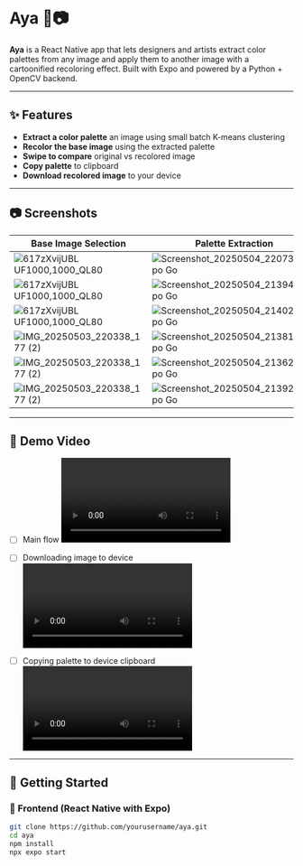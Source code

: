 # Aya 🎨📷

**Aya** is a React Native app that lets designers and artists extract color palettes from any image and apply them to another image with a cartoonified recoloring effect. Built with Expo and powered by a Python + OpenCV backend.

---

## ✨ Features

- **Extract a color palette** an image using small batch K-means clustering
- **Recolor the base image** using the extracted palette
- **Swipe to compare** original vs recolored image
- **Copy palette** to clipboard
- **Download recolored image** to your device

---

## 📷 Screenshots

| Base Image Selection      | Palette Extraction           | Swipe Compare                |
| ------------------------- | ---------------------------- | ---------------------------- |
| ![617zXvijUBL _UF1000,1000_QL80_](https://github.com/user-attachments/assets/1183ce56-d67a-459e-9902-cf94952a025a) | ![Screenshot_20250504_220735_Expo Go](https://github.com/user-attachments/assets/38eec4fd-aa52-460c-9e5d-52ebb37c4cea) | ![Screenshot_20250504_220726_Expo Go](https://github.com/user-attachments/assets/9fa2282a-cfcc-4539-ae47-5c0e311c3a5e) |
| ![617zXvijUBL _UF1000,1000_QL80_](https://github.com/user-attachments/assets/1183ce56-d67a-459e-9902-cf94952a025a) | ![Screenshot_20250504_213948_Expo Go](https://github.com/user-attachments/assets/63cc9e29-4632-4619-a741-868f3ce5a63b) | ![Screenshot_20250504_213955_Expo Go](https://github.com/user-attachments/assets/2baa45ba-cc30-475e-9a0b-3c10f114f3a3) |
| ![617zXvijUBL _UF1000,1000_QL80_](https://github.com/user-attachments/assets/1183ce56-d67a-459e-9902-cf94952a025a) | ![Screenshot_20250504_214028_Expo Go](https://github.com/user-attachments/assets/33c06697-144f-4005-96dd-a371a1808926) | ![Screenshot_20250504_214034_Expo Go](https://github.com/user-attachments/assets/f11ea9bb-891e-4c3d-9609-d619ac66a801) |
| ![IMG_20250503_220338_177 (2)](https://github.com/user-attachments/assets/a4aa4591-e98f-4cf8-9dac-ff63ff84ef60) | ![Screenshot_20250504_213815_Expo Go](https://github.com/user-attachments/assets/5561cd24-ce9c-48ee-abd6-8764f8a277e2) | ![Screenshot_20250504_213808_Expo Go](https://github.com/user-attachments/assets/f62dced3-14bf-4063-a674-6ec18a8b774c) |
| ![IMG_20250503_220338_177 (2)](https://github.com/user-attachments/assets/a4aa4591-e98f-4cf8-9dac-ff63ff84ef60) | ![Screenshot_20250504_213625_Expo Go](https://github.com/user-attachments/assets/98e68713-36bf-4429-95aa-c5a878d6be6d) | ![Screenshot_20250504_213616_Expo Go](https://github.com/user-attachments/assets/6f8b3ada-925f-454d-992a-14af6f500e70) |
| ![IMG_20250503_220338_177 (2)](https://github.com/user-attachments/assets/a4aa4591-e98f-4cf8-9dac-ff63ff84ef60) | ![Screenshot_20250504_213929_Expo Go](https://github.com/user-attachments/assets/b627b438-0731-4994-bbf1-aec450e9c382) | ![Screenshot_20250504_214129_Expo Go](https://github.com/user-attachments/assets/921603c2-20a0-41ce-9353-9f90bea00926) |












---

## 🎥 Demo Video
- [ ] Main flow
<video src="https://github.com/user-attachments/assets/c6de76fa-5c2c-4751-b52a-20f9866d6b36"></video>

- [ ] Downloading image to device
<video src="https://github.com/user-attachments/assets/892b9492-52de-4353-8226-127f79910020"></video>

- [ ] Copying palette to device clipboard
<video src="https://github.com/user-attachments/assets/8632a724-1f27-4e4a-b29c-d3d0d2199803"></video>


---

## 🚀 Getting Started

### 📱 Frontend (React Native with Expo)

```bash
git clone https://github.com/yourusername/aya.git
cd aya
npm install
npx expo start
```
